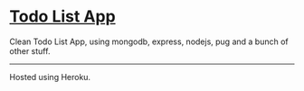 [Todo List App](https://todo.richardmiddleton.me)
======

Clean Todo List App, using mongodb, express, nodejs, pug and a bunch of other stuff.

---

Hosted using Heroku.
